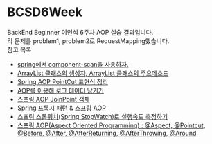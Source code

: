 # BCSD6Week
BackEnd Beginner 이인석 6주차 AOP 실습 결과입니다.  
각 문제를 problem1, problem2로 RequestMapping했습니다.  
참고 목록
- [spring에서 component-scan을 사용하자.](https://yookeun.github.io/java/2014/07/04/spring-component-scan/)
- [ArrayList 클래스의 생성자, ArrayList 클래스의 주요메소드](https://codedragon.tistory.com/6211)
- [Spring AOP PointCut 표현식 정리](https://icarus8050.tistory.com/8)
- [AOP를 이용해 로그 데이터 남기기](https://velog.io/@solar/AOP-%EB%A5%BC-%EC%9D%B4%EC%9A%A9%ED%95%B4-%EB%A1%9C%EA%B7%B8-%EB%8D%B0%EC%9D%B4%ED%84%B0-%EB%82%A8%EA%B8%B0%EA%B8%B0)
- [스프링 AOP JoinPoint 객체](https://dlgkstjq623.tistory.com/271)
- [Spring 프록시 패턴 & 스프링 AOP](https://velog.io/@max9106/Spring-%ED%94%84%EB%A1%9D%EC%8B%9C-AOP-xwk5zy57ee)
- [스프링 스톰워치(Spring StopWatch)로 실행속도 측정하기](https://sungminhong.github.io/spring/stop_watch/)
- [스프링 AOP(Aspect Oriented Programming) : @Aspect, @Pointcut, @Before, @After, @AfterReturning, @AfterThrowing, @Around](https://nankisu.tistory.com/6)
